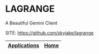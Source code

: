 # LAGRANGE
 
 A Beautiful Gemini Client
 
 SITE: https://github.com/skyjake/lagrange

 | [Applications](https://portable-linux-apps.github.io/apps.html) | [Home](https://portable-linux-apps.github.io)
 | --- | --- |
